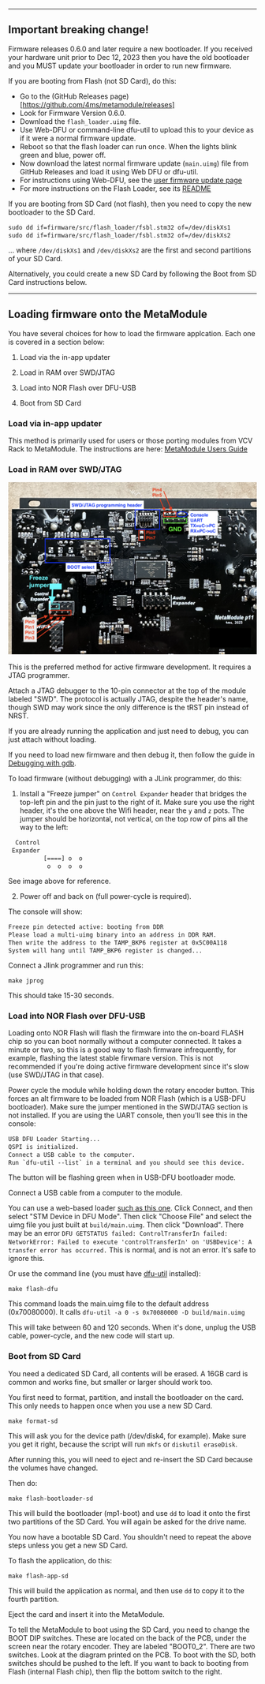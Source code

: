 -------------------------------------------------------

## Important breaking change!
Firmware releases 0.6.0 and later require a new bootloader.
If you received your hardware unit prior to Dec 12, 2023 
then you have the old bootloader and you MUST update your bootloader in order to run new firmware.

If you are booting from Flash (not SD Card), do this:
- Go to the (GitHub Releases page)[https://github.com/4ms/metamodule/releases]
- Look for Firmware Version 0.6.0. 
- Download the `flash_loader.uimg` file.
- Use Web-DFU or command-line dfu-util to upload this to your device as if it were a normal firmware update. 
- Reboot so that the flash loader can run once. When the lights blink green and blue, power off.
- Now download the latest normal firmware update (`main.uimg`) file from GitHub Releases and load it using Web DFU or dfu-util.
- For instructions using Web-DFU, see the [user firmware update page](../docs/user-firmware-update.md)
- For more instructions on the Flash Loader, see its [README](src/flash_loader/README.md)

If you are booting from SD Card (not flash), then you need to copy the new bootloader to the SD Card.
```
sudo dd if=firmware/src/flash_loader/fsbl.stm32 of=/dev/diskXs1
sudo dd if=firmware/src/flash_loader/fsbl.stm32 of=/dev/diskXs2
```
... where `/dev/diskXs1` and `/dev/diskXs2` are the first and second partitions of your SD Card.

Alternatively, you could create a new SD Card by following the 
Boot from SD Card instructions below.

-------------------------------------------------------

## Loading firmware onto the MetaModule

You have several choices for how to load the firmware applcation. Each one is covered 
in a section below:

1) Load via the in-app updater

2) Load in RAM over SWD/JTAG

3) Load into NOR Flash over DFU-USB

4) Boot from SD Card


### Load via in-app updater

This method is primarily used for users or those porting modules from VCV Rack to MetaModule.
The instructions are here: [MetaModule Users Guide](./user-firmware-update.md)


### Load in RAM over SWD/JTAG

![PCB header locations](./images/pcb-headers.png)

This is the preferred method for active firmware development. It requires a
JTAG programmer.

Attach a JTAG debugger to the 10-pin connector at the top of the module labeled
"SWD". The protocol is actually JTAG, despite the header's name, though SWD may
work since the only difference is the tRST pin instead of NRST.

If you are already running the application and just need to debug, you can just
attach without loading.

If you need to load new firmware and then debug it, then follow the guide in
[Debugging with gdb](firmware-debugging.md).

To load firmware (without debugging) with a JLink programmer, do this:

1) Install a "Freeze jumper" on `Control Expander` header that bridges the top-left pin
and the pin just to the right of it. Make sure you use the right header, it's
the one above the Wifi header, near the `y` and `z` pots. The jumper should be
horizontal, not vertical, on the top row of pins all the way to the left:

```
  Control
 Expander
          [====] o  o 
           o  o  o  o
```

See image above for reference.

2) Power off and back on (full power-cycle is required).

The console will show:

```
Freeze pin detected active: booting from DDR
Please load a multi-uimg binary into an address in DDR RAM.
Then write the address to the TAMP_BKP6 register at 0x5C00A118
System will hang until TAMP_BKP6 register is changed...
```

Connect a Jlink programmer and run this:

```
make jprog
```

This should take 15-30 seconds. 
 
### Load into NOR Flash over DFU-USB

Loading onto NOR Flash will flash the firmware into the on-board FLASH chip so
you can boot normally without a computer connected. It takes a minute or two,
so this is a good way to flash firmware infrequently, for example, flashing the
latest stable firwmare version. This is not recommended if you're doing active
firmware development since it's slow (use SWD/JTAG in that case).

Power cycle the module while holding down the rotary encoder button. This
forces an alt firmware to be loaded from NOR Flash (which is a USB-DFU
bootloader). Make sure the jumper mentioned in the SWD/JTAG section is not installed.
If you are using the UART console, then you'll see this in the console:

```
USB DFU Loader Starting...
QSPI is initialized.
Connect a USB cable to the computer.
Run `dfu-util --list` in a terminal and you should see this device.
```

The button will be flashing green when in USB-DFU bootloader mode.

Connect a USB cable from a computer to the module. 

You can use a web-based loader [such as this
one](https://devanlai.github.io/webdfu/dfu-util/). Click Connect, and then
select "STM Device in DFU Mode". Then click "Choose File" and select the uimg
file you just built at `build/main.uimg`. Then click
"Download". There may be an error `DFU GETSTATUS failed: ControlTransferIn
failed: NetworkError: Failed to execute 'controlTransferIn' on 'USBDevice': A
transfer error has occurred.` This is normal, and is not an error. It's safe to
ignore this.


Or use the command line (you must have [dfu-util](https://dfu-util.sourceforge.net/) installed):

```
make flash-dfu
```


This command loads the main.uimg file to the default address (0x70080000).
It calls `dfu-util -a 0 -s 0x70080000 -D build/main.uimg`

This will take between 60 and 120 seconds.
When it's done, unplug the USB cable, power-cycle, and the new code will start up.


### Boot from SD Card

You need a dedicated SD Card, all contents will be erased. A 16GB card is common and works fine,
but smaller or larger should work too.

You first need to format, partition, and install the bootloader on the card. This only needs
to happen once when you use a new SD Card. 

```
make format-sd
```

This will ask you for the device path (/dev/disk4, for example). Make sure you get it right, because the
script will run `mkfs` or `diskutil eraseDisk`.

After running this, you will need to eject and re-insert the SD Card because the volumes have changed.

Then do:

```
make flash-bootloader-sd
```

This will build the bootloader (mp1-boot) and use `dd` to load it onto the first two partitions of the SD Card.
You will again be asked for the drive name.

You now have a bootable SD Card. You shouldn't need to repeat the above steps unless you get a new SD Card.

To flash the application, do this:

```
make flash-app-sd
```

This will build the application as normal, and then use `dd` to copy it to the fourth partition.

Eject the card and insert it into the MetaModule.

To tell the MetaModule to boot using the SD Card, you need to change the BOOT DIP switches.
These are located on the back of the PCB, under the screen near the rotary encoder.
They are labeled "BOOT0_2". There are two switches. Look at the diagram printed on the PCB.
To boot with the SD, both switches should be pushed to the left.
If you want to back to booting from Flash (internal Flash chip), then flip the bottom switch to the right.

